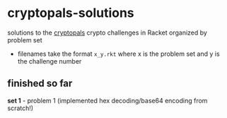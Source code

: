# cryptopals-solutions

solutions to the [cryptopals](https://cryptopals.com/) crypto challenges in Racket organized by problem set

- filenames take the format `x_y.rkt` where x is the problem set and y is the challenge number

## finished so far
**set 1** - problem 1 (implemented hex decoding/base64 encoding from scratch!)
